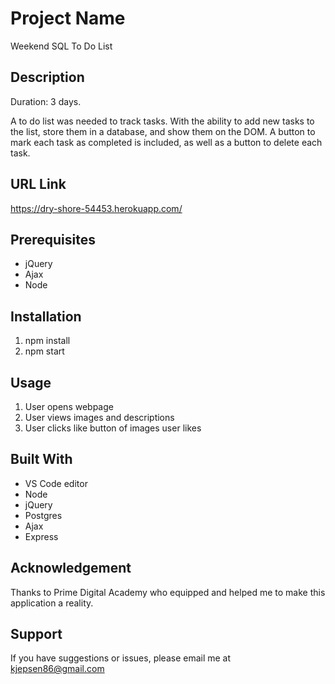 # Project Name

Weekend SQL To Do List

## Description

Duration: 3 days.

A to do list was needed to track tasks. With the ability to add new tasks to the list, store them in a database, and show them on the DOM. A button to mark each task as completed is included, as well as a button to delete each task. 

## URL Link
https://dry-shore-54453.herokuapp.com/

## Prerequisites
- jQuery
- Ajax
- Node

## Installation
 1. npm install
 2. npm start

 ## Usage
 1. User opens webpage
 2. User views images and descriptions
 3. User clicks like button of images user likes

 ## Built With
 - VS Code editor
 - Node
 - jQuery
 - Postgres
 - Ajax
 - Express

 ## Acknowledgement
Thanks to Prime Digital Academy who equipped and helped me to make this application a reality.

## Support
If you have suggestions or issues, please email me at kjepsen86@gmail.com